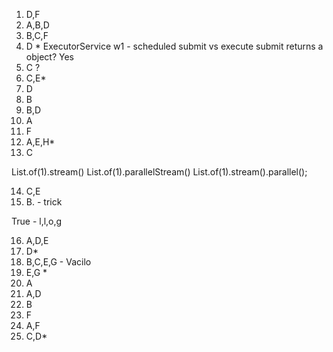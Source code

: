 1. D,F
2. A,B,D
3. B,C,F
4. D *
ExecutorService
w1 - scheduled
submit vs execute
submit returns a object? Yes
5. C ?
6. C,E*
7. D
8. B
9. B,D
10. A
11. F
12. A,E,H*
13. C

List.of(1).stream()
List.of(1).parallelStream()
List.of(1).stream().parallel();


14. C,E
15. B. - trick

True - l,l,o,g


16. A,D,E
17. D*
18. B,C,E,G - Vacilo
19. E,G *
20. A
21. A,D
22. B
23. F
24. A,F
25. C,D*